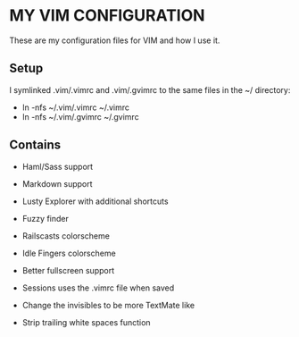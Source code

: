 MY VIM CONFIGURATION
====================

These are my configuration files for VIM and how I use it.

Setup
-----

I symlinked .vim/.vimrc and .vim/.gvimrc to the same files in the ~/ directory:

- ln -nfs ~/.vim/.vimrc ~/.vimrc
- ln -nfs ~/.vim/.gvimrc ~/.gvimrc

Contains
--------

- Haml/Sass support
- Markdown support

- Lusty Explorer with additional shortcuts
- Fuzzy finder

- Railscasts colorscheme
- Idle Fingers colorscheme
- Better fullscreen support

- Sessions uses the .vimrc file when saved
- Change the invisibles to be more TextMate like
- Strip trailing white spaces function
